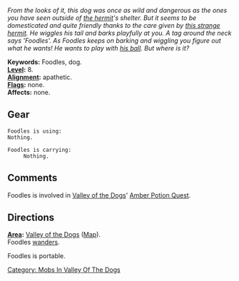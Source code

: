 *From the looks of it, this dog was once as wild and dangerous as the
ones you have seen outside of [the hermit](Hermit "wikilink")'s shelter.
But it seems to be domesticated and quite friendly thanks to the care
given by [this strange hermit](Hermit "wikilink"). He wiggles his tail
and barks playfully at you. A tag around the neck says 'Foodles'. As
Foodles keeps on barking and wiggling you figure out what he wants! He
wants to play with [his ball](Golden_Ball "wikilink"). But where is it?*

**Keywords:** Foodles, dog.  
**[Level](Level "wikilink"):** 8.  
**[Alignment](Alignment "wikilink"):** apathetic.  
**[Flags](:Category:_Mob_Types "wikilink"):** none.  
**Affects:** none.  

## Gear

`Foodles is using:`  
`Nothing.`

`Foodles is carrying:`  
`     Nothing.`

## Comments

Foodles is involved in [Valley of the
Dogs](:Category:_Valley_Of_The_Dogs "wikilink")' [Amber Potion
Quest](Amber_Potion_Quest "wikilink").

## Directions

**[Area](:Category:_Areas "wikilink"):** [Valley of the
Dogs](:Category:_Valley_Of_The_Dogs "wikilink")
([Map](Valley_Of_The_Dogs_Map "wikilink")).  
Foodles [wanders](Wandering_Mobs "wikilink").

Foodles is portable.

[Category: Mobs In Valley Of The
Dogs](Category:_Mobs_In_Valley_Of_The_Dogs "wikilink")
